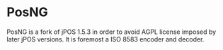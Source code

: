 # PosNG
PosNG is a fork of jPOS 1.5.3 in order to avoid AGPL license imposed by later jPOS versions.  It is foremost a ISO 8583 encoder and decoder.
